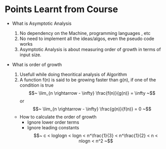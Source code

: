 # Points Learnt from Course
- What is Asymptotic Analysis

    1. No dependency on the Machine, programming languages , etc
    2. No need to implement all the ideas/algos, even the pseudo code works
    3. Asymptotic Analysis is about measuring order of growth in terms of input size. 

- What is order of growth
    1. Usefull while doing theoritical analysis of Algorithm
    2. A function f(n) is said to be growing faster than g(n), if one of the condition is true
    $$~  \lim_{n \rightarrow - \infty} \frac{f(n)}{g(n)} = \infty ~$$
    or
    $$~  \lim_{n \rightarrow - \infty} \frac{g(n)}{f(n)} = 0 ~$$

    - How to calculate the order of growth
        - Ignore lower order terms
        - Ignore leading constants
    $$~ c < loglogn < logn < n^\frac{1}{3} < n^\frac{1}{2} < n < nlogn < n^2 ~$$